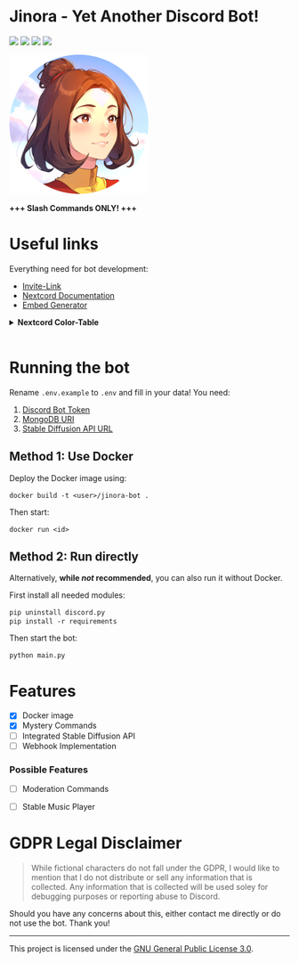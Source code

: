 # Jinora - Yet Another Discord Bot!
![](https://img.shields.io/badge/Python-3.11.4-0f81c2?logo=Python)
![](https://custom-icon-badges.herokuapp.com/badge/Nextcord-2.5.0-5865F2?logo=nextcord)
![](https://img.shields.io/badge/MongoDB-7.0-13aa52?logo=MongoDB)
![](https://img.shields.io/badge/Docker-4.21.1-2496ed?logo=Docker)

<img src="./database/bot-avatar-rounded.png" width="250" height="250">

**+++ Slash Commands ONLY! +++**


# Useful links
Everything need for bot development:
- [Invite-Link](https://discord.com/api/oauth2/authorize?client_id=723619199523487883&permissions=274877958144&scope=bot%20applications.commands)
- [Nextcord Documentation](https://docs.nextcord.dev/en/stable/index.html)
- [Embed Generator](https://embed.dan.onl)

<details>
<hr>
<summary> <b>Nextcord Color-Table</b> </summary>

Colors currently implemented with a name - converted to their int value:

| Name                | Int Value | Hex Code  |
| ------------------- | :-------: | :-------: |
| `Black`             |  2303786  | `#23272A` |
| `Blue`              |  3447003  | `#3498DB` |
| `Blurple`           |  5793266  | `#5865F2` |
| `DarkAqua`          |  1146986  | `#11806A` |
| `DarkBlue`          |  2123412  | `#206694` |
| `DarkButNotBlack`   |  2895667  | `#2C2F33` |
| `DarkGold`          | 12745742  | `#C27C0E` |
| `DarkGreen`         |  2067276  | `#1F8B4C` |
| `DarkGrey`          |  9936031  | `#979C9F` |
| `DarkNavy`          |  2899536  | `#2C3E50` |
| `DarkOrange`        | 11027200  | `#A84300` |
| `DarkPurple`        |  7419530  | `#71368A` |
| `DarkRed`           | 10038562  | `#992D22` |
| `DarkerGrey`        |  8359053  | `#7F8C8D` |
| `Default`           |     0     | `#000000` |
| `Fuchsia`           | 15418782  | `#EB459E` |
| `Gold`              | 15844367  | `#F1C40F` |
| `Green`             |  5763719  | `#57F287` |
| `Grey`              |  9807270  | `#95A5A6` |
| `Greyple`           | 10070709  | `#99AAb5` |
| `LuminousVividPink` | 15277667  | `#E91E63` |
| `Navy`              |  3426654  | `#34495E` |
| `Red`               | 15548997  | `#ED4245` |
| `White`             | 16777215  | `#FFFFFF` |
| `Yellow`            | 16776960  | `#FFFF00` |
[Source](https://gist.githubusercontent.com/thomasbnt/b6f455e2c7d743b796917fa3c205f812/raw/fd8d2d0007a1c642c790bc308f27a2f2ca5c47c7/code_colors_discordjs.md)

</details>

<br>


# Running the bot
Rename `.env.example` to `.env` and fill in your data! You need:
1. [Discord Bot Token](https://discord.com/developers/applications)
2. [MongoDB URI](https://account.mongodb.com/account/login)
3. [Stable Diffusion API URL](http://127.0.0.1:7860)

## Method 1: Use Docker
Deploy the Docker image using:
```
docker build -t <user>/jinora-bot .
```
Then start:
```
docker run <id>
```

## Method 2: Run directly
Alternatively, **while _not_ recommended**, you can also run it without Docker.

First install all needed modules:
```
pip uninstall discord.py
pip install -r requirements
```

Then start the bot:
```
python main.py
```

# Features
- [x] Docker image
- [x] Mystery Commands
- [ ] Integrated Stable Diffusion API
- [ ] Webhook Implementation

### Possible Features
- [ ] Moderation Commands
- [ ] Stable Music Player


# GDPR Legal Disclaimer
> While fictional characters do not fall under the GDPR, I would like to mention that I do not distribute or sell any information that is collected. Any information that is collected will be used soley for debugging purposes or reporting abuse to Discord.

Should you have any concerns about this, either contact me directly or do not use the bot. Thank you!

<hr>

This project is licensed under the [GNU General Public License 3.0](/LICENSE).